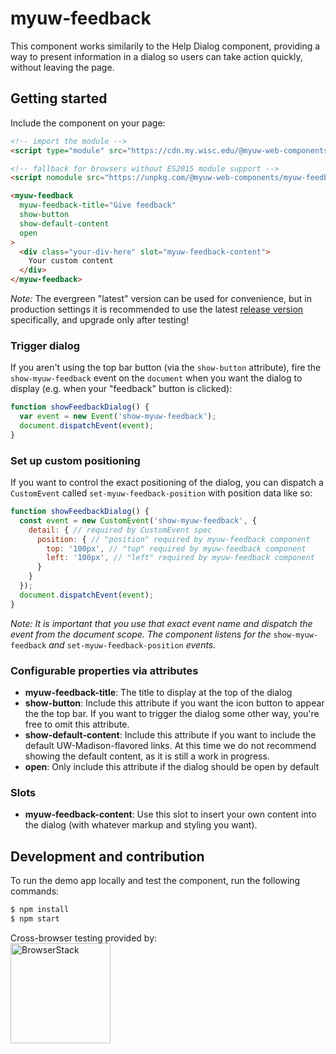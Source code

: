 # myuw-feedback

This component works similarily to the Help Dialog component, providing a way to present information in a dialog so users can take action quickly, without leaving the page.

## Getting started

Include the component on your page:

```html
<!-- import the module -->
<script type="module" src="https://cdn.my.wisc.edu/@myuw-web-components/myuw-feedback@latest/myuw-feedback.min.mjs"></script>

<!-- fallback for browsers without ES2015 module support -->
<script nomodule src="https://unpkg.com/@myuw-web-components/myuw-feedback@latest/myuw-feedback.min.js"></script>

<myuw-feedback
  myuw-feedback-title="Give feedback"
  show-button
  show-default-content
  open
>
  <div class="your-div-here" slot="myuw-feedback-content">
    Your custom content
  </div>
</myuw-feedback>
```

_Note:_ The evergreen "latest" version can be used for convenience, but in production settings it is recommended to use the latest [release version](https://github.com/myuw-web-components/myuw-feedback/releases) specifically, and upgrade only after testing!

### Trigger dialog

If you aren't using the top bar button (via the `show-button` attribute), fire the `show-myuw-feedback` event on the `document` when you want the dialog to display (e.g. when your "feedback" button is clicked):

```js
function showFeedbackDialog() {
  var event = new Event('show-myuw-feedback');
  document.dispatchEvent(event);
}
```

### Set up custom positioning

If you want to control the exact positioning of the dialog, you can dispatch a `CustomEvent` called `set-myuw-feedback-position` with position data like so:

```js
function showFeedbackDialog() {
  const event = new CustomEvent('show-myuw-feedback', {
    detail: { // required by CustomEvent spec
      position: { // "position" required by myuw-feedback component
        top: '100px', // "top" required by myuw-feedback component
        left: '100px', // "left" required by myuw-feedback component
      }
    }
  });
  document.dispatchEvent(event);
}
```

*Note: It is important that you use that exact event name and dispatch the event from the document scope. The component listens for the* `show-myuw-feedback`  *and* `set-myuw-feedback-position` *events.*

### Configurable properties via attributes

- **myuw-feedback-title**: The title to display at the top of the dialog
- **show-button**: Include this attribute if you want the icon button to appear the the top bar. If you want to trigger the dialog some other way, you're free to omit this attribute.
- **show-default-content**: Include this attribute if you want to include the default UW-Madison-flavored links. At this time we do not recommend showing the default content, as it is still a work in progress.
- **open**: Only include this attribute if the dialog should be open by default

### Slots

- **myuw-feedback-content**: Use this slot to insert your own content into the dialog (with whatever markup and styling you want).

## Development and contribution

To run the demo app locally and test the component, run the following commands:

```bash
$ npm install
$ npm start
```

Cross-browser testing provided by:<br/>
<a href="https://www.browserstack.com/"><img width="160" src="https://myuw-web-components.github.io/img/Browserstack-logo.svg" alt="BrowserStack"/></a>
